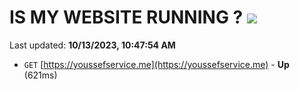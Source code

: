 # IS MY WEBSITE RUNNING ? [![](https://img.shields.io/static/v1?label=Sponsor&message=%E2%9D%A4&logo=GitHub&color=%23fe8e86)](https://github.com/sponsors/<username>)

Last updated: **10/13/2023, 10:47:54 AM**

- `GET` [https://youssefservice.me](https://youssefservice.me) - **Up** (621ms)
